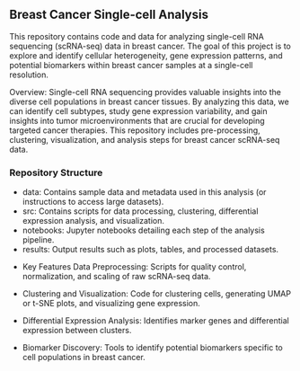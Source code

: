 ## Breast Cancer Single-cell Analysis

This repository contains code and data for analyzing single-cell RNA sequencing (scRNA-seq) data in breast cancer. The goal of this project is to explore and identify cellular heterogeneity, gene expression patterns, and potential biomarkers within breast cancer samples at a single-cell resolution.

Overview:   Single-cell RNA sequencing provides valuable insights into the diverse cell populations in breast cancer tissues. By analyzing this data, we can identify cell subtypes, study gene expression variability, and gain insights into tumor microenvironments that are crucial for developing targeted cancer therapies. This repository includes pre-processing, clustering, visualization, and analysis steps for breast cancer scRNA-seq data.

### Repository Structure 

- data:   Contains sample data and metadata used in this analysis (or instructions to access large datasets). 
- src:   Contains scripts for data processing, clustering, differential expression analysis, and visualization.
- notebooks:   Jupyter notebooks detailing each step of the analysis pipeline.
- results:   Output results such as plots, tables, and processed datasets.

* Key Features Data Preprocessing: Scripts for quality control, normalization, and scaling of raw scRNA-seq data.

* Clustering and Visualization: Code for clustering cells, generating UMAP or t-SNE plots, and visualizing gene expression.

* Differential Expression Analysis: Identifies marker genes and differential expression between clusters.

* Biomarker Discovery: Tools to identify potential biomarkers specific to cell populations in breast cancer.
